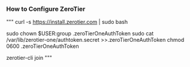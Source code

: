 ### How to Configure ZeroTier


"""
curl -s https://install.zerotier.com | sudo bash

sudo chown $USER:group .zeroTierOneAuthToken
sudo cat /var/lib/zerotier-one/authtoken.secret >>.zeroTierOneAuthToken
chmod 0600 .zeroTierOneAuthToken

zerotier-cli join <network-id>
"""
